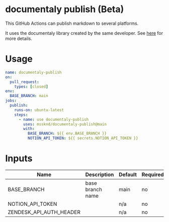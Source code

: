 # documentaly publish (Beta)

This GitHub Actions can publish markdown to several platforms.

It uses the documentaly library created by the same developer. See [here](https://github.com/MssKnd/documentaly) for more details.


# Usage

```yaml
name: documentaly-publish
on:
  pull_request:
    types: [closed]
env:
  BASE_BRANCH: main
jobs:
  publish:
    runs-on: ubuntu-latest
    steps:
      - name: use documentaly-publish
        uses: mssknd/documentaly-publish@main
        with:
          BASE_BRANCH: ${{ env.BASE_BRANCH }}
          NOTION_API_TOKEN: ${{ secrets.NOTION_API_TOKEN }}

```

# Inputs

| Name                    | Description      | Default | Required |
| ----------------------- | ---------------- | ------- | -------- |
| BASE_BRANCH             | base branch name | main    | no       |
| NOTION_API_TOKEN        |                  | n/a     | no       |
| ZENDESK_API_AUTH_HEADER |                  | n/a     | no       |
